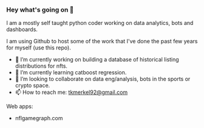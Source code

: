 ### Hey what's going on 👋

I am a mostly self taught python coder working on data analytics, bots and dashboards.

I am using Github to host some of the work that I've done the past few years for myself (use this repo).

- 🔭 I’m currently working on building a database of historical listing distributions for nfts.
- 🌱 I’m currently learning catboost regression.
- 👯 I’m looking to collaborate on data eng/analysis, bots in the sports or crypto space.
- 📫 How to reach me: tkmerkel92@gmail.com

Web apps:
- nflgamegraph.com

